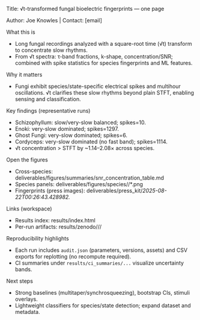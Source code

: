 Title: √t-transformed fungal bioelectric fingerprints — one page

Author: Joe Knowles | Contact: [email]

What this is
- Long fungal recordings analyzed with a square-root time (√t) transform to concentrate slow rhythms.
- From √t spectra: τ-band fractions, k-shape, concentration/SNR; combined with spike statistics for species fingerprints and ML features.

Why it matters
- Fungi exhibit species/state-specific electrical spikes and multihour oscillations. √t clarifies these slow rhythms beyond plain STFT, enabling sensing and classification.

Key findings (representative runs)
- Schizophyllum: slow/very-slow balanced; spikes=10.
- Enoki: very-slow dominated; spikes=1297.
- Ghost Fungi: very-slow dominated; spikes=6.
- Cordyceps: very-slow dominated (no fast band); spikes=1114.
- √t concentration > STFT by ~1.14–2.08× across species.

Open the figures
- Cross-species: deliverables/figures/summaries/snr_concentration_table.md
- Species panels: deliverables/figures/species/<Species>/*.png
- Fingerprints (press images): deliverables/press_kit/*2025-08-22T00:26:43.428982.*

Links (workspace)
- Results index: results/index.html
- Per-run artifacts: results/zenodo/<species>/<timestamp>/

Reproducibility highlights
- Each run includes `audit.json` (parameters, versions, assets) and CSV exports for replotting (no recompute required).
- CI summaries under `results/ci_summaries/...` visualize uncertainty bands.

Next steps
- Strong baselines (multitaper/synchrosqueezing), bootstrap CIs, stimuli overlays.
- Lightweight classifiers for species/state detection; expand dataset and metadata.
